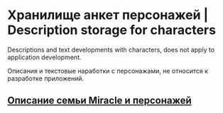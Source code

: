 # Хранилище анкет персонажей | Description storage for characters
Descriptions and text developments with characters, does not apply to application development.

Описания и текстовые наработки с персонажами, не относится к разработке приложений.


## [Описание семьи Miracle и персонажей](./Miracle%20Family/Описание%20семьи%20и%20персонажей.md)
